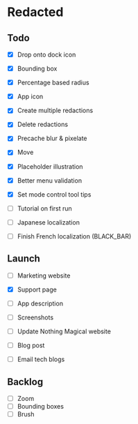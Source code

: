 # Redacted

## Todo

- [x] Drop onto dock icon
- [x] Bounding box
- [x] Percentage based radius
- [x] App icon
- [x] Create multiple redactions
- [x] Delete redactions
- [x] Precache blur & pixelate
- [x] Move
- [x] Placeholder illustration
- [x] Better menu validation
- [x] Set mode control tool tips
- [ ] Tutorial on first run
- [ ] Japanese localization
- [ ] Finish French localization (BLACK_BAR)


## Launch

- [ ] Marketing website
- [x] Support page
- [ ] App description
- [ ] Screenshots
- [ ] Update Nothing Magical website
- [ ] Blog post
- [ ] Email tech blogs


## Backlog

- [ ] Zoom
- [ ] Bounding boxes
- [ ] Brush
